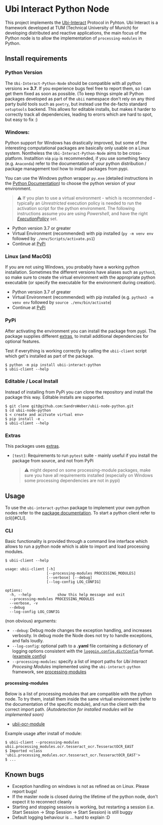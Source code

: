 # Ubi Interact Python Node

This project implements the [Ubi-Interact](https://github.com/SandroWeber/ubi-interact) Protocol in Pyhton.
Ubi Interact is a framework developed at TUM (Technical University of Munich) for developing distributed and reactive applications, the main focus
of the Python node is to allow the implementation of ``processing-modules`` in Python.

## Install requirements

### Python Version
The ``Ubi-Interact-Python-Node`` should be compatible with all python versions __>= 3.7__.
If you experience bugs feel free to report them, so I can get them fixed as soon as possible.
(To keep things simple all Python packages developed as part of the ``ubii`` namespace don't rely on any third party build tools such as ``poetry``, but instead
use the de-facto standard ``setuptools`` backend. This allows for editable installs, but makes it harder to correctly track all dependencies, leading to erorrs
which are hard to spot, but easy to fix :)

### Windows:
Python support for Windows has drastically improved, but some of the interesting computational packages are basically only usable on a Linux system. Nontheless the ``Ubi-Interact-Python-Node`` aims to be cross-platform. Installtion via ``pip`` is recommended, if you use something fancy (e.g. ``Anaconda``) refer to the documentation of your python distribution / package management tool how to install packages from pypi.

You can use the Windows python wrapper ``py.exe`` (detailed instructions in the [Python Documentation](https://docs.python.org/3/using/windows.html)) to
choose the python version of your environment.
 
   > :warning: If you plan to use a virtual environment - which is recommended - typically an _Unrestricted_ execution policy is needed to run the activation script for the python environment. The following instructions assume you are using _Powershell_, and have the right [_ExecutionPolicy_](https://docs.microsoft.com/en-us/powershell/module/microsoft.powershell.core/about/about_execution_policies) set.

*  Python version 3.7 or greater
*  Virtual Environment (recommended) with pip installed (``py -m venv env`` followed by ``./env/Scripts/activate.ps1``)
* Continue at [PyPi](#pypi)

### Linux (and MacOS)
If you are not using Windows, you probably have a working python installation. Sometimes the different versions have aliases such as ``python3``, so make sure
to create the virtual environment with the appropriate python executable (or specify the executable for the environment during creation).

* Python version 3.7 of greater
* Virtual Environment (recommended) with pip installed (e.g. ``python3 -m venv env`` followed by ``source ./env/bin/activate``)
* Continue at [PyPi](#pypi)

### PyPi
After activating the environment you can install the package from pypi. 
The package supplies different [extras](#extras), to install additional dependencies
for optional features. 

Test if everything is working correctly by calling the ``ubii-client`` script which get's installed as part of the package.


```
$ python -m pip install ubii-interact-python
$ ubii-client --help 
```

### Editable / Local Install
Instead of installing from PyPi you can clone the repository and install the package this way. Editable installs are supported.
```
$ git clone git@github.com:SandroWeber/ubii-node-python.git
$ cd ubii-node-python
$ < create and acitvate virtual env>
$ pip install -e .
$ ubii-client --help
```


### Extras
This packages uses [extras](https://www.python.org/dev/peps/pep-0508/#id12).

* ``[test]``: Requirements to run ``pytest`` suite - mainly useful if you install the package from source, and not from PyPi

   > :warning: might depend on some processing-module packages, make sure you have all requirements installed (especially on Windows some processing dependencies are not in pypi)



## Usage
To use the ``ubi-interact-python`` package to implement your own python nodes refer to the [package documentation](#ubi-interact-python-node).
To start a python client refer to (cli)[#CLI].

### CLI
Basic functionality is provided through a command line interface which allows to run a python node which is able to import and load processing modules.
```
$ ubii-client --help

usage: ubii-client [-h]
                   [--processing-modules PROCESSING_MODULES]
                   [--verbose] [--debug]
                   [--log-config LOG_CONFIG]

options:
  -h, --help            show this help message and exit
  --processing-modules PROCESSING_MODULES
  --verbose, -v
  --debug
  --log-config LOG_CONFIG

```
(non obvious) arguments:

* ``--debug``: Debug mode changes the exception handling, and increases verbosity. In debug mode the Node does not try to handle exceptions, and fails loudly.
* ``--log-config``: optional path to a __.yaml__ file containing a dictionary of logging options consistent with the [``logggin.config.dictConfig``](https://docs.python.org/3/library/logging.config.html#logging.config.dictConfig) format. ([example config](src/ubii/interact/util/logging_config.yaml))
* ``--processing-modules``: specify a list of import paths for _Ubi Interact Procesing Modules_ implemented using the ``ubi-interact-python`` framework, see [processing-modules](#processing-modules) 

#### processing-modules
Below is a list of processing modules that are compatible with the python node.
To try them, install them inside the same virtual environment (refer to the documentation of the specific module), and run the client with the correct import path.
_(Autodetection for installed modules will be implemented soon)_

* [ubii-ocr-module](https://github.com/saggitar/ubii-interact-ocr-module)

Example usage after install of module:
```
$ ubii-client --processing-modules ubii.processing_modules.ocr.tesseract_ocr.TesseractOCR_EAST
$ Imported <class 'ubii.processing_modules.ocr.tesseract_ocr.TesseractOCR_EAST'>
$ ...
```


## Known bugs
* Exception handling on windows is not as refined as on Linux. Please report bugs!
* If the master node is closed during the lifetime of the python node, don't expect it to reconnect cleanly
* Starting and stopping sessions is working, but restarting a session (i.e. Start Session -> Stop Session -> Start Session) is still buggy
* Default logging behaviour is ... hard to explain :D
